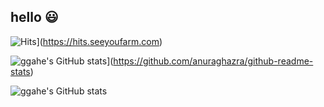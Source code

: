 ## hello :smiley:

![Hits](https://hits.seeyoufarm.com/api/count/incr/badge.svg?url=https%3A%2F%2Fgithub.com%2Fggahe&count_bg=%237FB7F1&title_bg=%23FFC3F3&icon=&icon_color=%23E7E7E7&title=hits&edge_flat=false)](https://hits.seeyoufarm.com)

![ggahe's GitHub stats](https://github-readme-stats.vercel.app/api?username=ggahe)](https://github.com/anuraghazra/github-readme-stats)

![ggahe's GitHub stats](https://github-readme-stats.vercel.app/api?username=ggahe&show_icons=true&theme=dracula)

